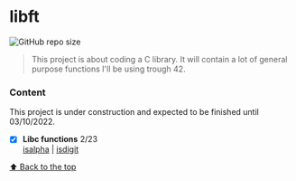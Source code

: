 # libft

<!---Esses são exemplos. Veja https://shields.io para outras pessoas ou para personalizar este conjunto de escudos. Você pode querer incluir dependências, status do projeto e informações de licença aqui--->

![GitHub repo size](https://img.shields.io/github/repo-size/iuricode/README-template?style=for-the-badge)

> This project is about coding a C library.
It will contain a lot of general purpose functions I'll be using trough 42.
### Content
This project is under construction and expected to be finished until 03/10/2022.
- [x] **Libc functions** 2/23<br>
 [isalpha](https://github.com/andrade-adsf/libft/blob/main/ft_isalpha.c)
| [isdigit](https://github.com/andrade-adsf/libft/blob/main/ft_isdigit.c)

[⬆ Back to the top](#libft)<br>
